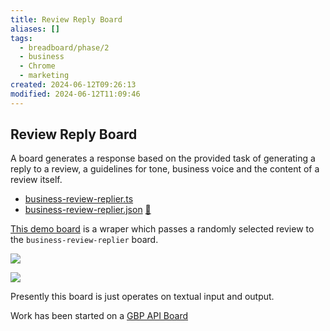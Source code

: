 ```yaml
---
title: Review Reply Board
aliases: []
tags:
  - breadboard/phase/2
  - business
  - Chrome
  - marketing
created: 2024-06-12T09:26:13
modified: 2024-06-12T11:09:46
---
```


## Review Reply Board

A board generates a response based on the provided task of generating a reply to a review, a guidelines for tone, business voice and the content of a review itself.

- [business-review-replier.ts](https://github.com/ExaDev/breadboard/blob/business-review-reply/packages/breadboard-web/src/boards/business-review-replier.ts)
- [business-review-replier.json](https://github.com/ExaDev/breadboard/blob/business-review-reply/packages/breadboard-web/public/graphs/business-review-replier.json) [🔗](https://breadboard-ai.web.app/?board=https://raw.githubusercontent.com/ExaDev/breadboard/business-review-reply/packages/breadboard-web/public/graphs/business-review-replier.json)

[This demo board](https://breadboard-ai.web.app/?board=https://raw.githubusercontent.com/ExaDev/breadboard/business-review-reply/packages/breadboard-web/public/graphs/business-review-replier-demo.json) is a wraper which passes a randomly selected review to the `business-review-replier` board.

![](projects/Breadboard/Phase%202/files/Pasted%20image%2020240612092655.png)

![](projects/Breadboard/Phase%202/files/Pasted%20image%2020240612092647.png)

Presently this board is just operates on textual input and output.

Work has been started on a [GBP API Board](projects/Breadboard/Phase%202/GBP%20API%20Board.md)
